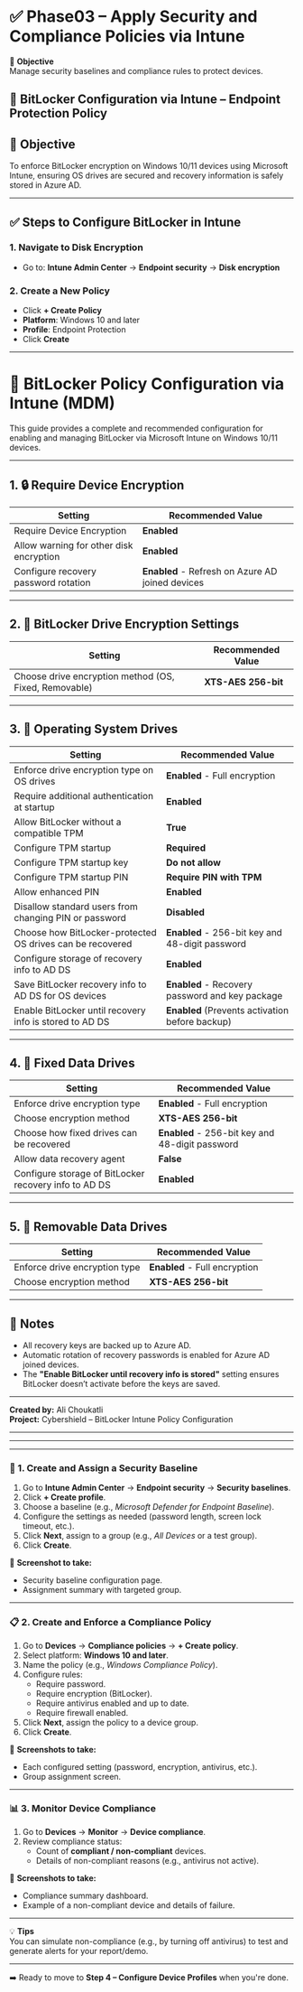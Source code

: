 # ✅ Phase03 – Apply Security and Compliance Policies via Intune

🎯 **Objective**  
Manage security baselines and compliance rules to protect devices.


## 🔐 BitLocker Configuration via Intune – Endpoint Protection Policy

## 🎯 Objective
To enforce BitLocker encryption on Windows 10/11 devices using Microsoft Intune, ensuring OS drives are secured and recovery information is safely stored in Azure AD.

---

## ✅ Steps to Configure BitLocker in Intune

### 1. Navigate to Disk Encryption
- Go to: **Intune Admin Center** → **Endpoint security** → **Disk encryption**

### 2. Create a New Policy
- Click **+ Create Policy**
- **Platform**: Windows 10 and later
- **Profile**: Endpoint Protection
- Click **Create**

---
# 🔐 BitLocker Policy Configuration via Intune (MDM)

This guide provides a complete and recommended configuration for enabling and managing BitLocker via Microsoft Intune on Windows 10/11 devices.

---

## 1. 🔒 Require Device Encryption

| Setting                                      | Recommended Value                          |
|---------------------------------------------|---------------------------------------------|
| Require Device Encryption                   | **Enabled**                                 |
| Allow warning for other disk encryption     | **Enabled**                                 |
| Configure recovery password rotation        | **Enabled** - Refresh on Azure AD joined devices |

---

## 2. 💽 BitLocker Drive Encryption Settings

| Setting                                            | Recommended Value   |
|----------------------------------------------------|----------------------|
| Choose drive encryption method (OS, Fixed, Removable) | **XTS-AES 256-bit**   |

---

## 3. 🧩 Operating System Drives

| Setting                                                              | Recommended Value                                 |
|----------------------------------------------------------------------|---------------------------------------------------|
| Enforce drive encryption type on OS drives                           | **Enabled** - Full encryption                     |
| Require additional authentication at startup                         | **Enabled**                                       |
| Allow BitLocker without a compatible TPM                             | **True**                                          |
| Configure TPM startup                                                | **Required**                                      |
| Configure TPM startup key                                            | **Do not allow**                                  |
| Configure TPM startup PIN                                            | **Require PIN with TPM**                          |
| Allow enhanced PIN                                                   | **Enabled**                                       |
| Disallow standard users from changing PIN or password                | **Disabled**                                      |
| Choose how BitLocker-protected OS drives can be recovered            | **Enabled** - 256-bit key and 48-digit password   |
| Configure storage of recovery info to AD DS                          | **Enabled**                                       |
| Save BitLocker recovery info to AD DS for OS devices                 | **Enabled** - Recovery password and key package   |
| Enable BitLocker until recovery info is stored to AD DS              | **Enabled** (Prevents activation before backup)   |

---

## 4. 💾 Fixed Data Drives

| Setting                                                   | Recommended Value                              |
|------------------------------------------------------------|-------------------------------------------------|
| Enforce drive encryption type                              | **Enabled** - Full encryption                   |
| Choose encryption method                                   | **XTS-AES 256-bit**                             |
| Choose how fixed drives can be recovered                   | **Enabled** - 256-bit key and 48-digit password |
| Allow data recovery agent                                  | **False**                                       |
| Configure storage of BitLocker recovery info to AD DS      | **Enabled**                                     |

---

## 5. 🔌 Removable Data Drives

| Setting                                | Recommended Value            |
|----------------------------------------|-------------------------------|
| Enforce drive encryption type          | **Enabled** - Full encryption |
| Choose encryption method               | **XTS-AES 256-bit**           |

---

## 📌 Notes

- All recovery keys are backed up to Azure AD.
- Automatic rotation of recovery passwords is enabled for Azure AD joined devices.
- The **"Enable BitLocker until recovery info is stored"** setting ensures BitLocker doesn’t activate before the keys are saved.

---

**Created by:** Ali Choukatli  
**Project:** Cybershield – BitLocker Intune Policy Configuration  



---





















---

















---

### 🔐 1. Create and Assign a Security Baseline

1. Go to **Intune Admin Center** → **Endpoint security** → **Security baselines**.
2. Click **+ Create profile**.
3. Choose a baseline (e.g., *Microsoft Defender for Endpoint Baseline*).
4. Configure the settings as needed (password length, screen lock timeout, etc.).
5. Click **Next**, assign to a group (e.g., *All Devices* or a test group).
6. Click **Create**.

📸 **Screenshot to take:**  
- Security baseline configuration page.  
- Assignment summary with targeted group.

---

### 📋 2. Create and Enforce a Compliance Policy

1. Go to **Devices** → **Compliance policies** → **+ Create policy**.
2. Select platform: **Windows 10 and later**.
3. Name the policy (e.g., *Windows Compliance Policy*).
4. Configure rules:
   - Require password.
   - Require encryption (BitLocker).
   - Require antivirus enabled and up to date.
   - Require firewall enabled.
5. Click **Next**, assign the policy to a device group.
6. Click **Create**.

📸 **Screenshots to take:**  
- Each configured setting (password, encryption, antivirus, etc.).  
- Group assignment screen.

---

### 📊 3. Monitor Device Compliance

1. Go to **Devices** → **Monitor** → **Device compliance**.
2. Review compliance status:
   - Count of **compliant / non-compliant** devices.
   - Details of non-compliant reasons (e.g., antivirus not active).

📸 **Screenshots to take:**  
- Compliance summary dashboard.  
- Example of a non-compliant device and details of failure.

---

💡 **Tips**  
You can simulate non-compliance (e.g., by turning off antivirus) to test and generate alerts for your report/demo.

---

➡️ Ready to move to **Step 4 – Configure Device Profiles** when you're done.

